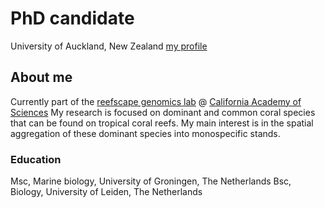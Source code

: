 # PhD candidate
University of Auckland, New Zealand
[my profile](https://profiles.auckland.ac.nz/dvan216/about)

## About me
Currently part of the [reefscape genomics lab](www.reefscapegenomics.com) @ [California Academy of Sciences](https://www.calacademy.org/)
My research is focused on dominant and common coral species that can be found on tropical coral reefs. My main interest is in the spatial aggregation of these dominant species into monospecific stands. 

### Education
Msc, Marine biology, University of Groningen, The Netherlands
Bsc, Biology, University of Leiden, The Netherlands
 
 
